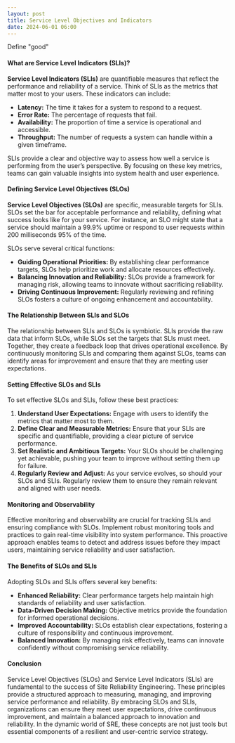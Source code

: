 ```yaml
---
layout: post
title: Service Level Objectives and Indicators
date: 2024-06-01 06:00
---
```


Define "good"

#### What are Service Level Indicators (SLIs)?

**Service Level Indicators (SLIs)** are quantifiable measures that reflect the performance and reliability of a service. Think of SLIs as the metrics that matter most to your users. These indicators can include:

- **Latency:** The time it takes for a system to respond to a request.
- **Error Rate:** The percentage of requests that fail.
- **Availability:** The proportion of time a service is operational and accessible.
- **Throughput:** The number of requests a system can handle within a given timeframe.

SLIs provide a clear and objective way to assess how well a service is performing from the user’s perspective. By focusing on these key metrics, teams can gain valuable insights into system health and user experience.

#### Defining Service Level Objectives (SLOs)

**Service Level Objectives (SLOs)** are specific, measurable targets for SLIs. SLOs set the bar for acceptable performance and reliability, defining what success looks like for your service. For instance, an SLO might state that a service should maintain a 99.9% uptime or respond to user requests within 200 milliseconds 95% of the time.

SLOs serve several critical functions:

- **Guiding Operational Priorities:** By establishing clear performance targets, SLOs help prioritize work and allocate resources effectively.
- **Balancing Innovation and Reliability:** SLOs provide a framework for managing risk, allowing teams to innovate without sacrificing reliability.
- **Driving Continuous Improvement:** Regularly reviewing and refining SLOs fosters a culture of ongoing enhancement and accountability.

#### The Relationship Between SLIs and SLOs

The relationship between SLIs and SLOs is symbiotic. SLIs provide the raw data that inform SLOs, while SLOs set the targets that SLIs must meet. Together, they create a feedback loop that drives operational excellence. By continuously monitoring SLIs and comparing them against SLOs, teams can identify areas for improvement and ensure that they are meeting user expectations.

#### Setting Effective SLOs and SLIs

To set effective SLOs and SLIs, follow these best practices:

1. **Understand User Expectations:** Engage with users to identify the metrics that matter most to them.
2. **Define Clear and Measurable Metrics:** Ensure that your SLIs are specific and quantifiable, providing a clear picture of service performance.
3. **Set Realistic and Ambitious Targets:** Your SLOs should be challenging yet achievable, pushing your team to improve without setting them up for failure.
4. **Regularly Review and Adjust:** As your service evolves, so should your SLOs and SLIs. Regularly review them to ensure they remain relevant and aligned with user needs.

#### Monitoring and Observability

Effective monitoring and observability are crucial for tracking SLIs and ensuring compliance with SLOs. Implement robust monitoring tools and practices to gain real-time visibility into system performance. This proactive approach enables teams to detect and address issues before they impact users, maintaining service reliability and user satisfaction.

#### The Benefits of SLOs and SLIs

Adopting SLOs and SLIs offers several key benefits:

- **Enhanced Reliability:** Clear performance targets help maintain high standards of reliability and user satisfaction.
- **Data-Driven Decision Making:** Objective metrics provide the foundation for informed operational decisions.
- **Improved Accountability:** SLOs establish clear expectations, fostering a culture of responsibility and continuous improvement.
- **Balanced Innovation:** By managing risk effectively, teams can innovate confidently without compromising service reliability.

#### Conclusion

Service Level Objectives (SLOs) and Service Level Indicators (SLIs) are fundamental to the success of Site Reliability Engineering. These principles provide a structured approach to measuring, managing, and improving service performance and reliability. By embracing SLOs and SLIs, organizations can ensure they meet user expectations, drive continuous improvement, and maintain a balanced approach to innovation and reliability. In the dynamic world of SRE, these concepts are not just tools but essential components of a resilient and user-centric service strategy.